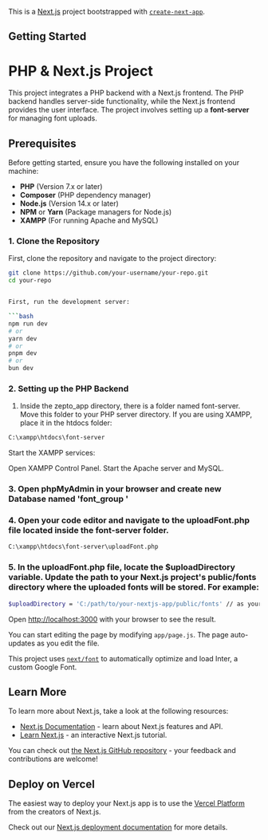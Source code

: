 This is a [Next.js](https://nextjs.org/) project bootstrapped with [`create-next-app`](https://github.com/vercel/next.js/tree/canary/packages/create-next-app).

## Getting Started

# PHP & Next.js Project

This project integrates a PHP backend with a Next.js frontend. The PHP backend handles server-side functionality, while the Next.js frontend provides the user interface. The project involves setting up a **font-server** for managing font uploads.

## Prerequisites

Before getting started, ensure you have the following installed on your machine:

- **PHP** (Version 7.x or later)
- **Composer** (PHP dependency manager)
- **Node.js** (Version 14.x or later)
- **NPM** or **Yarn** (Package managers for Node.js)
- **XAMPP** (For running Apache and MySQL)

### 1. Clone the Repository

First, clone the repository and navigate to the project directory:

```bash
git clone https://github.com/your-username/your-repo.git
cd your-repo


First, run the development server:

```bash
npm run dev
# or
yarn dev
# or
pnpm dev
# or
bun dev
```
### 2. Setting up the PHP Backend
1. Inside the zepto_app directory, there is a folder named font-server. Move this folder to your PHP server directory. If you are using XAMPP, place it in the htdocs folder:
```bash
C:\xampp\htdocs\font-server
```
Start the XAMPP services:

 Open XAMPP Control Panel.
 Start the Apache server and MySQL.
 
### 3. Open phpMyAdmin in your browser and create new Database named 'font_group '

### 4. Open your code editor and navigate to the uploadFont.php file located inside the font-server folder.
```bash
C:\xampp\htdocs\font-server\uploadFont.php
```
### 5. In the uploadFont.php file, locate the $uploadDirectory variable. Update the path to your Next.js project's public/fonts directory where the uploaded fonts will be stored. For example:
```bash
$uploadDirectory = 'C:/path/to/your-nextjs-app/public/fonts' // as yours;
```
Open [http://localhost:3000](http://localhost:3000) with your browser to see the result.

You can start editing the page by modifying `app/page.js`. The page auto-updates as you edit the file.

This project uses [`next/font`](https://nextjs.org/docs/basic-features/font-optimization) to automatically optimize and load Inter, a custom Google Font.

## Learn More

To learn more about Next.js, take a look at the following resources:

- [Next.js Documentation](https://nextjs.org/docs) - learn about Next.js features and API.
- [Learn Next.js](https://nextjs.org/learn) - an interactive Next.js tutorial.

You can check out [the Next.js GitHub repository](https://github.com/vercel/next.js/) - your feedback and contributions are welcome!

## Deploy on Vercel

The easiest way to deploy your Next.js app is to use the [Vercel Platform](https://vercel.com/new?utm_medium=default-template&filter=next.js&utm_source=create-next-app&utm_campaign=create-next-app-readme) from the creators of Next.js.

Check out our [Next.js deployment documentation](https://nextjs.org/docs/deployment) for more details.
